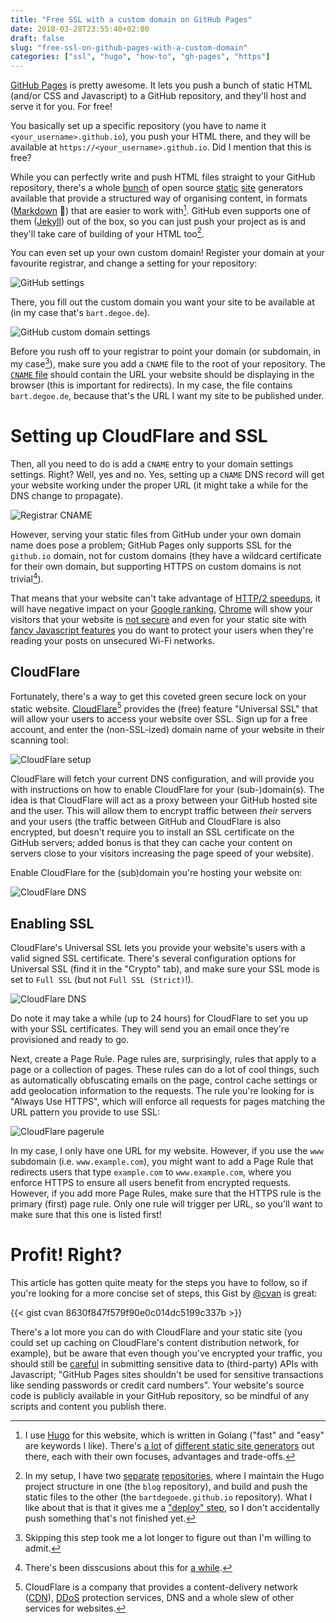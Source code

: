 ```yaml
---
title: "Free SSL with a custom domain on GitHub Pages"
date: 2018-03-28T23:55:40+02:00
draft: false
slug: "free-ssl-on-github-pages-with-a-custom-domain"
categories: ["ssl", "hugo", "how-to", "gh-pages", "https"]
---
```


[GitHub Pages](https://pages.github.com/) is pretty awesome. It lets you push a bunch of static HTML (and/or CSS and Javascript) to a GitHub repository, and they'll host and serve it for you. For free!<!--more-->

You basically set up a specific repository (you have to name it `<your_username>.github.io`), you push your HTML there, and they will be available at `https://<your_username>.github.io`. Did I mention that this is free?

While you can perfectly write and push HTML files straight to your GitHub repository, there's a whole [bunch](https://jekyllrb.com/docs/home/) of open source [static](https://gohugo.io/) [site](http://hyde.github.io/) generators available that provide a structured way of organising content, in formats ([Markdown](https://daringfireball.net/projects/markdown/) 🙌) that are easier to work with[^staticsitegenerators]. GitHub even supports one of them ([Jekyll](https://github.com/jekyll/jekyll)) out of the box, so you can just push your project as is and they'll take care of building of your HTML too[^jekyllvshugo].

You can even set up your own custom domain! Register your domain at your favourite registrar, and change a setting for your repository:

![GitHub settings](/img/2018-03-28-free-ssl-on-github-pages-with-a-custom-domain/github-repository-settings.png)

There, you fill out the custom domain you want your site to be available at (in my case that's `bart.degoe.de`).

![GitHub custom domain settings](/img/2018-03-28-free-ssl-on-github-pages-with-a-custom-domain/github-pages-settings-custom-domain.png)

Before you rush off to your registrar to point your domain (or subdomain, in my case[^confession]), make sure you add a `CNAME` file to the root of your repository. The [`CNAME` file](https://github.com/bartdegoede/bartdegoede.github.io/blob/master/CNAME) should contain the URL your website should be displaying in the browser (this is important for redirects). In my case, the file contains `bart.degoe.de`, because that's the URL I want my site to be published under.

# Setting up CloudFlare and SSL

Then, all you need to do is add a `CNAME` entry to your domain settings settings. Right? Well, yes and no. Yes, setting up a `CNAME` DNS record will get your website working under the proper URL (it might take a while for the DNS change to propagate).

![Registrar CNAME](/img/2018-03-28-free-ssl-on-github-pages-with-a-custom-domain/registrar-cname.png)

However, serving your static files from GitHub under your own domain name does pose a problem; GitHub Pages only supports SSL for the `github.io` domain, not for custom domains (they have a wildcard certificate for their own domain, but supporting HTTPS on custom domains is not trivial[^opengithubissue]).

That means that your website can't take advantage of [HTTP/2 speedups](https://www.mnot.net/blog/2014/01/04/strengthening_http_a_personal_view), it will have negative impact on your [Google ranking](https://webmasters.googleblog.com/2014/08/https-as-ranking-signal.html), [Chrome](https://developers.google.com/web/updates/2016/10/avoid-not-secure-warn) will show your visitors that your website is [not secure](https://security.googleblog.com/2016/09/moving-towards-more-secure-web.html) and even for your static site with [fancy Javascript features](https://bart.degoe.de/searching-your-hugo-site-with-lunr/) you do want to protect your users when they're reading your posts on unsecured Wi-Fi networks.

## CloudFlare

Fortunately, there's a way to get this coveted green secure lock on your static website. [CloudFlare](https://www.cloudflare.com/)[^cloudflare] provides the (free) feature "Universal SSL" that will allow your users to access your website over SSL. Sign up for a free account, and enter the (non-SSL-ized) domain name of your website in their scanning tool:

![CloudFlare setup](/img/2018-03-28-free-ssl-on-github-pages-with-a-custom-domain/cloudflare.png)

CloudFlare will fetch your current DNS configuration, and will provide you with instructions on how to enable CloudFlare for your (sub-)domain(s). The idea is that CloudFlare will act as a proxy between your GitHub hosted site and the user. This will allow them to encrypt traffic between _their_ servers and your users (the traffic between GitHub and CloudFlare is also encrypted, but doesn't require you to install an SSL certificate on the GitHub servers; added bonus is that they can cache your content on servers close to your visitors increasing the page speed of your website).

Enable CloudFlare for the (sub)domain you're hosting your website on:

![CloudFlare DNS](/img/2018-03-28-free-ssl-on-github-pages-with-a-custom-domain/cloudflare-dns.png)

## Enabling SSL

CloudFlare's Universal SSL lets you provide your website's users with a valid signed SSL certificate. There's several configuration options for Universal SSL (find it in the "Crypto" tab), and make sure your SSL mode is set to `Full SSL` (but not `Full SSL (Strict)`!).

![CloudFlare DNS](/img/2018-03-28-free-ssl-on-github-pages-with-a-custom-domain/cloudflare-ssl.png)

Do note it may take a while (up to 24 hours) for CloudFlare to set you up with your SSL certificates. They will send you an email once they're provisioned and ready to go.

Next, create a Page Rule. Page rules are, surprisingly, rules that apply to a page or a collection of pages. These rules can do a lot of cool things, such as automatically obfuscating emails on the page, control cache settings or add geolocation information to the requests. The rule you're looking for is "Always Use HTTPS", which will enforce all requests for pages matching the URL pattern you provide to use SSL:

![CloudFlare pagerule](/img/2018-03-28-free-ssl-on-github-pages-with-a-custom-domain/cloudflare-pagerule.png)

In my case, I only have one URL for my website. However, if you use the `www` subdomain (i.e. `www.example.com`), you might want to add a Page Rule that redirects users that type `example.com` to `www.example.com`, where you enforce HTTPS to ensure all users benefit from encrypted requests. However, if you add more Page Rules, make sure that the HTTPS rule is the primary (first) page rule. Only one rule will trigger per URL, so you'll want to make sure that this one is listed first!

# Profit! Right?

This article has gotten quite meaty for the steps you have to follow, so if you're looking for a more concise set of steps, this Gist by [@cvan](https://github.com/cvan) is great:

{{< gist cvan 8630f847f579f90e0c014dc5199c337b >}}

There's a lot more you can do with CloudFlare and your static site (you could set up caching on CloudFlare's content distribution network, for example), but be aware that even though you've encrypted your traffic, you should still be [careful](https://help.github.com/articles/what-is-github-pages/) in submitting sensitive data to (third-party) APIs with Javascript; "GitHub Pages sites shouldn't be used for sensitive transactions like sending passwords or credit card numbers". Your website's source code is publicly available in your GitHub repository, so be mindful of any scripts and content you publish there.

[^staticsitegenerators]: I use [Hugo](https://gohugo.io) for this website, which is written in Golang ("fast" and "easy" are keywords I like). There's [a lot](https://www.staticgen.com/) of [different static site generators](https://myles.github.io/awesome-static-generators/) out there, each with their own focuses, advantages and trade-offs.
[^jekyllvshugo]: In my setup, I have two [separate](https://github.com/bartdegoede/blog) [repositories](https://github.com/bartdegoede/bartdegoede.github.io), where I maintain the Hugo project structure in one (the `blog` repository), and build and push the static files to the other (the `bartdegoede.github.io` repository). What I like about that is that it gives me a ["deploy" step](https://github.com/bartdegoede/blog/blob/master/deploy.sh), so I don't accidentally push something that's not finished yet.
[^confession]: Skipping this step took me a lot longer to figure out than I'm willing to admit.
[^opengithubissue]: There's been disscusions about this for [a while](https://github.com/isaacs/github/issues/156).
[^cloudflare]: CloudFlare is a company that provides a content-delivery network ([CDN](https://en.wikipedia.org/wiki/Content_delivery_network)), [DDoS](https://en.wikipedia.org/wiki/Denial-of-service_attack#Distributed_attack) protection services, DNS and a whole slew of other services for websites.
